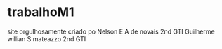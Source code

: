 # trabalhoM1
site orgulhosamente criado po 
Nelson E A de novais 2nd GTI
Guilherme willian S mateazzo 2nd GTI 

